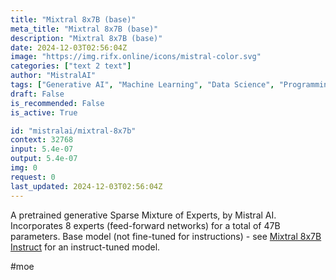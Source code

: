 ```yaml
---
title: "Mixtral 8x7B (base)"
meta_title: "Mixtral 8x7B (base)"
description: "Mixtral 8x7B (base)"
date: 2024-12-03T02:56:04Z
image: "https://img.rifx.online/icons/mistral-color.svg"
categories: ["text 2 text"]
author: "MistralAI"
tags: ["Generative AI", "Machine Learning", "Data Science", "Programming", "Technology/Web"]
draft: False
is_recommended: False
is_active: True

id: "mistralai/mixtral-8x7b"
context: 32768
input: 5.4e-07
output: 5.4e-07
img: 0
request: 0
last_updated: 2024-12-03T02:56:04Z
---
```


A pretrained generative Sparse Mixture of Experts, by Mistral AI. Incorporates 8 experts (feed-forward networks) for a total of 47B parameters. Base model (not fine-tuned for instructions) - see [Mixtral 8x7B Instruct](/mistralai/mixtral-8x7b-instruct) for an instruct-tuned model.

#moe

